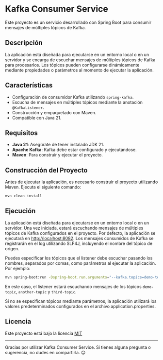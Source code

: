 # Kafka Consumer Service

Este proyecto es un servicio desarrollado con Spring Boot para consumir mensajes de múltiples tópicos de Kafka.

## Descripción

La aplicación está diseñada para ejecutarse en un entorno local o en un servidor y se encarga de escuchar mensajes de múltiples tópicos de Kafka para procesarlos. Los tópicos pueden configurarse dinámicamente mediante propiedades o parámetros al momento de ejecutar la aplicación.

## Características

- Configuración de consumidor Kafka utilizando `spring-kafka`.
- Escucha de mensajes en múltiples tópicos mediante la anotación `@KafkaListener`.
- Construcción y empaquetado con Maven.
- Compatible con Java 21.

## Requisitos

- **Java 21**: Asegúrate de tener instalado JDK 21.
- **Apache Kafka**: Kafka debe estar configurado y ejecutándose.
- **Maven**: Para construir y ejecutar el proyecto.

## Construcción del Proyecto

Antes de ejecutar la aplicación, es necesario construir el proyecto utilizando Maven. Ejecuta el siguiente comando:

```bash
mvn clean install
```

## Ejecución

La aplicación está diseñada para ejecutarse en un entorno local o en un servidor. Una vez iniciada, estará escuchando mensajes de múltiples tópicos de Kafka configurados en el proyecto. Por defecto, la aplicación se ejecutará en [http://localhost:8082](http://localhost:8082). Los mensajes consumidos de Kafka se registrarán en el log utilizando SLF4J, incluyendo el nombre del tópico de origen.

Puedes especificar los tópicos que el listener debe escuchar pasando los nombres, separados por comas, como parámetros al ejecutar la aplicación. Por ejemplo:

```bash
mvn spring-boot:run -Dspring-boot.run.arguments="--kafka.topics=demo-topic,another-topic,third-topic"
```
En este caso, el listener estará escuchando mensajes de los tópicos `demo-topic`, `another-topic` y `third-topic`.

Si no se especifican tópicos mediante parámetros, la aplicación utilizará los valores predeterminados configurados en el archivo application.properties.
## Licencia
Este proyecto está bajo la licencia [MIT](LICENSE)

---

Gracias por utilizar Kafka Consumer Service. Si tienes alguna pregunta o sugerencia, no dudes en compartirla. 😊
